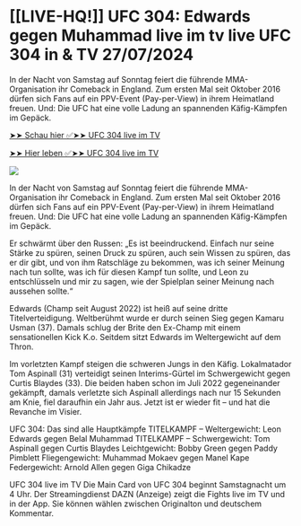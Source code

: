<h1>[[LIVE-HQ!]] UFC 304: Edwards gegen Muhammad live im tv live UFC 304 in & TV 27/07/2024</h1>

In der Nacht von Samstag auf Sonntag feiert die führende MMA-Organisation ihr Comeback in England. Zum ersten Mal seit Oktober 2016 dürfen sich Fans auf ein PPV-Event (Pay-per-View) in ihrem Heimatland freuen. Und: Die UFC hat eine volle Ladung an spannenden Käfig-Kämpfen im Gepäck.

[➤➤ Schau hier ✅➤➤ UFC 304 live im TV](https://cutt.ly/1elcLrid)

[➤➤ Hier leben ✅➤➤ UFC 304 live im TV](https://cutt.ly/1elcLrid)

<a href="https://cutt.ly/1elcLrid" rel="nofollow" data-target="animated-image.originalLink"><img src="https://camo.githubusercontent.com/7f6f88830ea72d49540cad466f7218e4623560163f263a8577ac8297d75fe095/68747470733a2f2f7777772e746563686d65686f772e636f6d2f77702d636f6e74656e742f75706c6f6164732f323032342f30332f72676273727465672e676966" data-canonical-src="https://www.techmehow.com/wp-content/uploads/2024/03/rgbsrteg.gif" style="max-width: 100%; display: inline-block;" data-target="animated-image.originalImage"></a>

In der Nacht von Samstag auf Sonntag feiert die führende MMA-Organisation ihr Comeback in England. Zum ersten Mal seit Oktober 2016 dürfen sich Fans auf ein PPV-Event (Pay-per-View) in ihrem Heimatland freuen. Und: Die UFC hat eine volle Ladung an spannenden Käfig-Kämpfen im Gepäck.

Er schwärmt über den Russen: „Es ist beeindruckend. Einfach nur seine Stärke zu spüren, seinen Druck zu spüren, auch sein Wissen zu spüren, das er dir gibt, und von ihm Ratschläge zu bekommen, was ich seiner Meinung nach tun sollte, was ich für diesen Kampf tun sollte, und Leon zu entschlüsseln und mir zu sagen, wie der Spielplan seiner Meinung nach aussehen sollte.“

Edwards (Champ seit August 2022) ist heiß auf seine dritte Titelverteidigung. Weltberühmt wurde er durch seinen Sieg gegen Kamaru Usman (37). Damals schlug der Brite den Ex-Champ mit einem sensationellen Kick K.o. Seitdem sitzt Edwards im Weltergewicht auf dem Thron.

Im vorletzten Kampf steigen die schweren Jungs in den Käfig. Lokalmatador Tom Aspinall (31) verteidigt seinen Interims-Gürtel im Schwergewicht gegen Curtis Blaydes (33). Die beiden haben schon im Juli 2022 gegeneinander gekämpft, damals verletzte sich Aspinall allerdings nach nur 15 Sekunden am Knie, fiel daraufhin ein Jahr aus. Jetzt ist er wieder fit – und hat die Revanche im Visier.

UFC 304: Das sind alle Hauptkämpfe
TITELKAMPF – Weltergewicht: Leon Edwards gegen Belal Muhammad
TITELKAMPF – Schwergewicht: Tom Aspinall gegen Curtis Blaydes
Leichtgewicht: Bobby Green gegen Paddy Pimblett
Fliegengewicht: Muhammad Mokaev gegen Manel Kape
Federgewicht: Arnold Allen gegen Giga Chikadze

UFC 304 live im TV
Die Main Card von UFC 304 beginnt Samstagnacht um 4 Uhr. Der Streamingdienst DAZN (Anzeige) zeigt die Fights live im TV und in der App. Sie können wählen zwischen Originalton und deutschem Kommentar.

